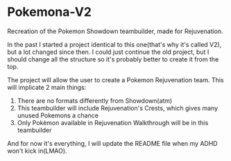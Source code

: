 # Pokemona-V2
Recreation of the Pokemon Showdown teambuilder, made for Rejuvenation.

In the past I started a project identical to this one(that's why it's called V2), but a lot changed since then.
I could just continue the old project, but I should change all the structure so it's probably better to create it from the top.

The project will allow the user to create a Pokemon Rejuvenation team. This will implicate 2 main things:
1. There are no formats differently from Showdown(atm)
2. This teambuilder will include Rejuvenation's Crests, which gives many unused Pokemons a chance
3. Only Pokèmon available in Rejuvenation Walkthrough will be in this teambuilder

And for now it's everything, I will update the README file when my ADHD won't kick in(LMAO).
